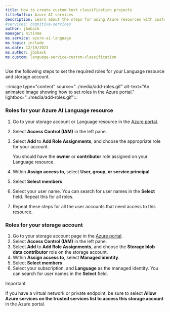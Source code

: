 ```yaml
---
title: How to create custom text classification projects
titleSuffix: Azure AI services
description: Learn about the steps for using Azure resources with custom text classification.
#services: cognitive-services
author: jboback
manager: nitinme
ms.service: azure-ai-language
ms.topic: include
ms.date: 12/19/2023
ms.author: jboback
ms.custom: language-service-custom-classification
---
```


Use the following steps to set the required roles for your Language resource and storage account.

:::image type="content" source="../media/add-roles.gif" alt-text="An animated image showing how to set roles in the Azure portal." lightbox="../media/add-roles.gif":::

### Roles for your Azure AI Language resource

1. Go to your storage account or Language resource in the [Azure portal](https://portal.azure.com/).
2. Select **Access Control (IAM)** in the left pane.
3. Select **Add** to **Add Role Assignments**, and choose the appropriate role for your account.

    You should have the **owner** or **contributor** role assigned on your Language resource.

4. Within **Assign access to**, select **User, group, or service principal**
5. Select **Select members**
6. Select your user name. You can search for user names in the **Select** field. Repeat this for all roles. 
7. Repeat these steps for all the user accounts that need access to this resource. 

### Roles for your storage account

1. Go to your storage account page in the [Azure portal](https://portal.azure.com/).
2. Select **Access Control (IAM)** in the left pane.
3. Select **Add** to **Add Role Assignments**, and choose the **Storage blob data contributor** role on the storage account.
4. Within **Assign access to**, select **Managed identity**. 
5. Select **Select members**
6. Select your subscription, and **Language** as the managed identity. You can search for user names in the **Select** field. 

> [!IMPORTANT]
> If you have a virtual network or private endpoint, be sure to select **Allow Azure services on the trusted services list to access this storage account** in the Azure portal.
